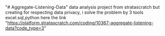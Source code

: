 "# Aggregate-Listening-Data" 
data analysis project from stratascratch but creating for respecting data privacy, i solve the problem by 3 tools excel.sql,python
here the link "https://platform.stratascratch.com/coding/10367-aggregate-listening-data?code_type=3"